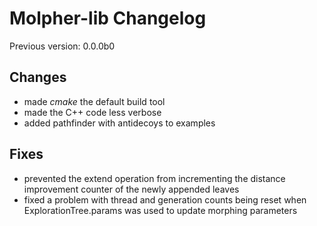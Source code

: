 # Molpher-lib Changelog

Previous version: 0.0.0b0

## Changes
- made *cmake* the default build tool
- made the C++ code less verbose
- added pathfinder with antidecoys to examples

## Fixes
- prevented the extend operation from incrementing the distance
improvement counter of the newly appended leaves
- fixed a problem with thread and generation counts being reset when ExplorationTree.params was used to update morphing parameters
